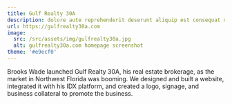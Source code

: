 ```yaml
---
title: Gulf Realty 30A
description: dolore aute reprehenderit deserunt aliquip est consequat duis ex labore pariatur velit dolor exercitation duis duis excepteur fugiat fugiat non consequat mollit
url: https://gulfrealty30a.com
image:
  src: /src/assets/img/gulfrealty30a.jpg
  alt: gulfrealty30a.com homepage screenshot
theme: '#e9ecf0'
---
```


Brooks Wade launched Gulf Realty 30A, his real estate brokerage, as the market in Northwest Florida was booming. We designed and built a website, integrated it with his IDX platform, and created a logo, signage, and business collateral to promote the business.
